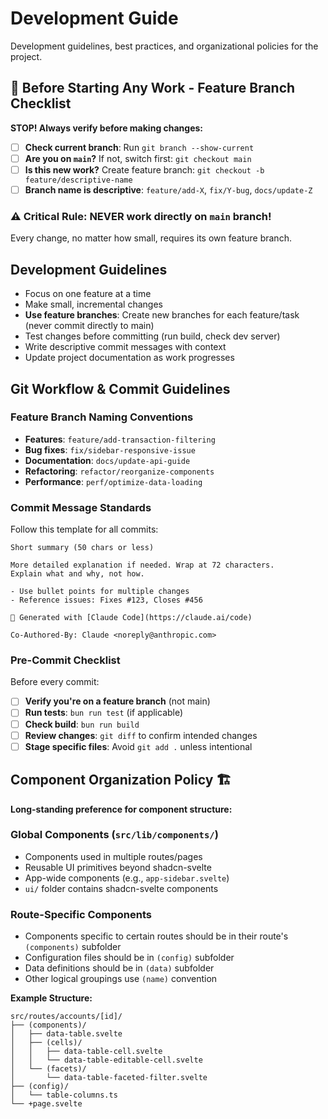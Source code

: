 # Development Guide

Development guidelines, best practices, and organizational policies for the project.

## 🚨 Before Starting Any Work - Feature Branch Checklist

**STOP! Always verify before making changes:**

- [ ] **Check current branch**: Run `git branch --show-current`
- [ ] **Are you on `main`?** If not, switch first: `git checkout main`
- [ ] **Is this new work?** Create feature branch: `git checkout -b feature/descriptive-name`
- [ ] **Branch name is descriptive**: `feature/add-X`, `fix/Y-bug`, `docs/update-Z`

### ⚠️ Critical Rule: **NEVER work directly on `main` branch!**

Every change, no matter how small, requires its own feature branch.

## Development Guidelines

- Focus on one feature at a time
- Make small, incremental changes
- **Use feature branches**: Create new branches for each feature/task
  (never commit directly to main)
- Test changes before committing (run build, check dev server)
- Write descriptive commit messages with context
- Update project documentation as work progresses

## Git Workflow & Commit Guidelines

### Feature Branch Naming Conventions

- **Features**: `feature/add-transaction-filtering`
- **Bug fixes**: `fix/sidebar-responsive-issue`  
- **Documentation**: `docs/update-api-guide`
- **Refactoring**: `refactor/reorganize-components`
- **Performance**: `perf/optimize-data-loading`

### Commit Message Standards

Follow this template for all commits:

```text
Short summary (50 chars or less)

More detailed explanation if needed. Wrap at 72 characters.
Explain what and why, not how.

- Use bullet points for multiple changes
- Reference issues: Fixes #123, Closes #456

🤖 Generated with [Claude Code](https://claude.ai/code)

Co-Authored-By: Claude <noreply@anthropic.com>
```

### Pre-Commit Checklist

Before every commit:

- [ ] **Verify you're on a feature branch** (not main)
- [ ] **Run tests**: `bun run test` (if applicable)
- [ ] **Check build**: `bun run build`
- [ ] **Review changes**: `git diff` to confirm intended changes
- [ ] **Stage specific files**: Avoid `git add .` unless intentional

## Component Organization Policy 🏗️

**Long-standing preference for component structure:**

### Global Components (`src/lib/components/`)

- Components used in multiple routes/pages
- Reusable UI primitives beyond shadcn-svelte
- App-wide components (e.g., `app-sidebar.svelte`)
- `ui/` folder contains shadcn-svelte components

### Route-Specific Components

- Components specific to certain routes should be in their route's
  `(components)` subfolder
- Configuration files should be in `(config)` subfolder
- Data definitions should be in `(data)` subfolder
- Other logical groupings use `(name)` convention

**Example Structure:**

```text
src/routes/accounts/[id]/
├── (components)/
│   ├── data-table.svelte
│   ├── (cells)/
│   │   ├── data-table-cell.svelte
│   │   └── data-table-editable-cell.svelte
│   └── (facets)/
│       └── data-table-faceted-filter.svelte
├── (config)/
│   └── table-columns.ts
└── +page.svelte
```

